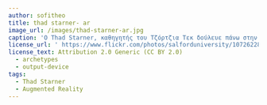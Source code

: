 ```yaml
---
author: sofitheo
title: thad starner- ar
image_url: /images/thad-starner-ar.jpg
caption: 'O Thad Starner, καθηγητής του Τζόρτζια Τεκ δούλευε πάνω στην επαυξημένη πραγματικότητα. Φορούσε ένα μικρό λέιζερ που έφτιαχνε μια μικρή οθόνη υπολογιστή πάνω στον αμφιβλητροειδή του χιτώνα. Με το άλλο μάτι έβλεπε τον κανονικό, φυσικό κόσμο. Ήλεγχε τον υπολογιστή του με ένα χειριστήριο που χρειαζόταν μόνο το ένα χέρι του. Είχε επίσης ασύρματη πρόσβαση στο ίντερνετ.'
license_url: ' https://www.flickr.com/photos/salforduniversity/10726228895/'
license_text: Attribution 2.0 Generic (CC BY 2.0)
  - archetypes
  - output-device
tags:
  - Thad Starner
  - Augmented Reality
---
```

